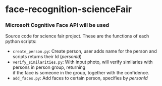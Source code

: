 # face-recognition-scienceFair
### Microsoft Cognitive Face API will be used

Source code for science fair project. These are the functions of each python scripts: <br>
* `create_person.py`: Create person, user adds name for the person and scripts returns their Id (*personId*) <br>
* `verify_similarities.py`: With input photo, will verify similaries with persons in person group, returning <br>
if the face is someone in the group, together with the confidence. <br>
* `add_faces.py`: Add faces to certain person, specifies by *personId*